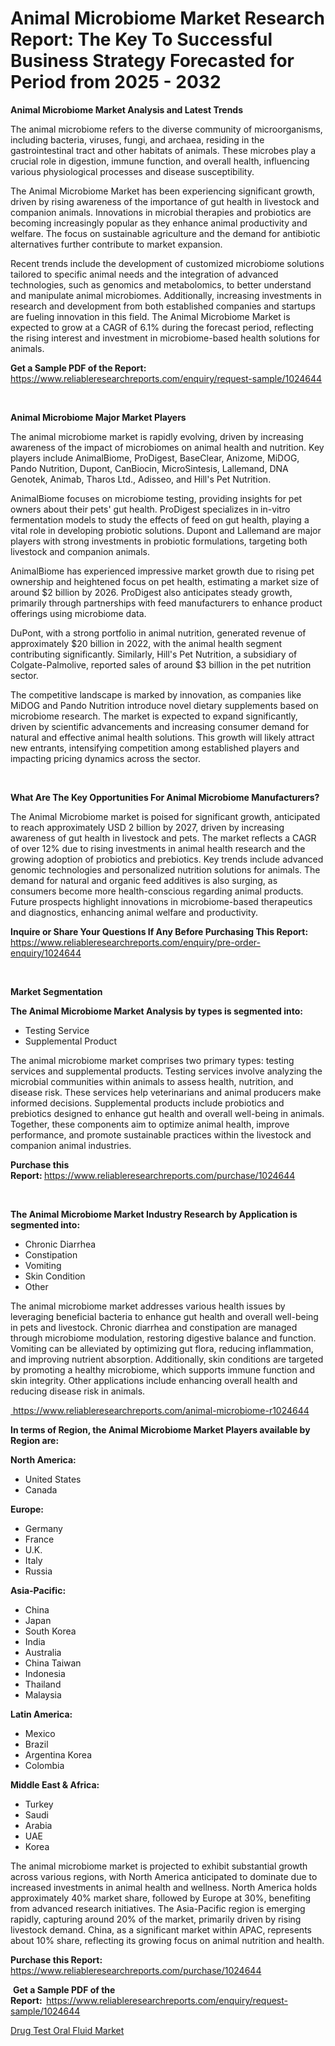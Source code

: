 <p><h1>Animal Microbiome Market Research Report: The Key To Successful Business Strategy Forecasted for Period from 2025 - 2032</h1></p><p><strong>Animal Microbiome Market Analysis and Latest Trends</strong></p>
<p><p>The animal microbiome refers to the diverse community of microorganisms, including bacteria, viruses, fungi, and archaea, residing in the gastrointestinal tract and other habitats of animals. These microbes play a crucial role in digestion, immune function, and overall health, influencing various physiological processes and disease susceptibility.</p><p>The Animal Microbiome Market has been experiencing significant growth, driven by rising awareness of the importance of gut health in livestock and companion animals. Innovations in microbial therapies and probiotics are becoming increasingly popular as they enhance animal productivity and welfare. The focus on sustainable agriculture and the demand for antibiotic alternatives further contribute to market expansion. </p><p>Recent trends include the development of customized microbiome solutions tailored to specific animal needs and the integration of advanced technologies, such as genomics and metabolomics, to better understand and manipulate animal microbiomes. Additionally, increasing investments in research and development from both established companies and startups are fueling innovation in this field. The Animal Microbiome Market is expected to grow at a CAGR of 6.1% during the forecast period, reflecting the rising interest and investment in microbiome-based health solutions for animals.</p></p>
<p><strong>Get a Sample PDF of the Report:&nbsp;</strong> <a href="https://www.reliableresearchreports.com/enquiry/request-sample/1024644?utm_campaign=2957&utm_medium=2&utm_source=Github&utm_content=ia&utm_term=06032025&utm_id=animal-microbiome">https://www.reliableresearchreports.com/enquiry/request-sample/1024644</a></p>
<p>&nbsp;</p>
<p><strong>Animal Microbiome Major Market Players</strong></p>
<p><p>The animal microbiome market is rapidly evolving, driven by increasing awareness of the impact of microbiomes on animal health and nutrition. Key players include AnimalBiome, ProDigest, BaseClear, Anizome, MiDOG, Pando Nutrition, Dupont, CanBiocin, MicroSintesis, Lallemand, DNA Genotek, Animab, Tharos Ltd., Adisseo, and Hill's Pet Nutrition. </p><p>AnimalBiome focuses on microbiome testing, providing insights for pet owners about their pets' gut health. ProDigest specializes in in-vitro fermentation models to study the effects of feed on gut health, playing a vital role in developing probiotic solutions. Dupont and Lallemand are major players with strong investments in probiotic formulations, targeting both livestock and companion animals.</p><p>AnimalBiome has experienced impressive market growth due to rising pet ownership and heightened focus on pet health, estimating a market size of around $2 billion by 2026. ProDigest also anticipates steady growth, primarily through partnerships with feed manufacturers to enhance product offerings using microbiome data.</p><p>DuPont, with a strong portfolio in animal nutrition, generated revenue of approximately $20 billion in 2022, with the animal health segment contributing significantly. Similarly, Hill's Pet Nutrition, a subsidiary of Colgate-Palmolive, reported sales of around $3 billion in the pet nutrition sector. </p><p>The competitive landscape is marked by innovation, as companies like MiDOG and Pando Nutrition introduce novel dietary supplements based on microbiome research. The market is expected to expand significantly, driven by scientific advancements and increasing consumer demand for natural and effective animal health solutions. This growth will likely attract new entrants, intensifying competition among established players and impacting pricing dynamics across the sector.</p></p>
<p>&nbsp;</p>
<p><strong>What Are The Key Opportunities For Animal Microbiome Manufacturers?</strong></p>
<p><p>The Animal Microbiome market is poised for significant growth, anticipated to reach approximately USD 2 billion by 2027, driven by increasing awareness of gut health in livestock and pets. The market reflects a CAGR of over 12% due to rising investments in animal health research and the growing adoption of probiotics and prebiotics. Key trends include advanced genomic technologies and personalized nutrition solutions for animals. The demand for natural and organic feed additives is also surging, as consumers become more health-conscious regarding animal products. Future prospects highlight innovations in microbiome-based therapeutics and diagnostics, enhancing animal welfare and productivity.</p></p>
<p><strong>Inquire or Share Your Questions If Any Before Purchasing This Report:</strong> <a href="https://www.reliableresearchreports.com/enquiry/pre-order-enquiry/1024644?utm_campaign=2957&utm_medium=2&utm_source=Github&utm_content=ia&utm_term=06032025&utm_id=animal-microbiome">https://www.reliableresearchreports.com/enquiry/pre-order-enquiry/1024644</a></p>
<p>&nbsp;</p>
<p><strong>Market Segmentation</strong></p>
<p><strong>The Animal Microbiome Market Analysis by types is segmented into:</strong></p>
<p><ul><li>Testing Service</li><li>Supplemental Product</li></ul></p>
<p><p>The animal microbiome market comprises two primary types: testing services and supplemental products. Testing services involve analyzing the microbial communities within animals to assess health, nutrition, and disease risk. These services help veterinarians and animal producers make informed decisions. Supplemental products include probiotics and prebiotics designed to enhance gut health and overall well-being in animals. Together, these components aim to optimize animal health, improve performance, and promote sustainable practices within the livestock and companion animal industries.</p></p>
<p><strong>Purchase this Report:&nbsp;</strong><a href="https://www.reliableresearchreports.com/purchase/1024644?utm_campaign=2957&utm_medium=2&utm_source=Github&utm_content=ia&utm_term=06032025&utm_id=animal-microbiome">https://www.reliableresearchreports.com/purchase/1024644</a></p>
<p>&nbsp;</p>
<p><strong>The Animal Microbiome Market Industry Research by Application is segmented into:</strong></p>
<p><ul><li>Chronic Diarrhea</li><li>Constipation</li><li>Vomiting</li><li>Skin Condition</li><li>Other</li></ul></p>
<p><p>The animal microbiome market addresses various health issues by leveraging beneficial bacteria to enhance gut health and overall well-being in pets and livestock. Chronic diarrhea and constipation are managed through microbiome modulation, restoring digestive balance and function. Vomiting can be alleviated by optimizing gut flora, reducing inflammation, and improving nutrient absorption. Additionally, skin conditions are targeted by promoting a healthy microbiome, which supports immune function and skin integrity. Other applications include enhancing overall health and reducing disease risk in animals.</p></p>
<p><a href="https://www.reliableresearchreports.com/animal-microbiome-r1024644?utm_campaign=2957&utm_medium=2&utm_source=Github&utm_content=ia&utm_term=06032025&utm_id=animal-microbiome">&nbsp;https://www.reliableresearchreports.com/animal-microbiome-r1024644</a></p>
<p><strong>In terms of Region, the Animal Microbiome Market Players available by Region are:</strong></p>
<p>
    <p> <strong> North America: </strong>
        <ul>
            <li>United States</li>
            <li>Canada</li>
        </ul>
        </p> 
    <p> <strong> Europe: </strong>
        <ul>
            <li>Germany</li>
            <li>France</li>
            <li>U.K.</li>
            <li>Italy</li>
            <li>Russia</li>
        </ul>
        </p> 
    <p> <strong> Asia-Pacific: </strong>
        <ul>
            <li>China</li>
            <li>Japan</li>
            <li>South Korea</li>
            <li>India</li>
            <li>Australia</li>
            <li>China Taiwan</li>
            <li>Indonesia</li>
            <li>Thailand</li>
            <li>Malaysia</li>
        </ul>
        </p> 
    <p> <strong> Latin America: </strong>
        <ul>
            <li>Mexico</li>
            <li>Brazil</li>
            <li>Argentina Korea</li>
            <li>Colombia</li>
        </ul>
        </p> 
    <p> <strong> Middle East & Africa: </strong>
        <ul>
            <li>Turkey</li>
            <li>Saudi</li>
            <li>Arabia</li>
            <li>UAE</li>
            <li>Korea</li>
        </ul>
    </p>
    </p>
<p><p>The animal microbiome market is projected to exhibit substantial growth across various regions, with North America anticipated to dominate due to increased investments in animal health and wellness. North America holds approximately 40% market share, followed by Europe at 30%, benefiting from advanced research initiatives. The Asia-Pacific region is emerging rapidly, capturing around 20% of the market, primarily driven by rising livestock demand. China, as a significant market within APAC, represents about 10% share, reflecting its growing focus on animal nutrition and health.</p></p>
<p><strong>Purchase this Report: </strong><a href="https://www.reliableresearchreports.com/purchase/1024644?utm_campaign=2957&utm_medium=2&utm_source=Github&utm_content=ia&utm_term=06032025&utm_id=animal-microbiome">https://www.reliableresearchreports.com/purchase/1024644</a></p>
<p>&nbsp;<strong>Get a Sample PDF of the Report:&nbsp;&nbsp;</strong><a href="https://www.reliableresearchreports.com/enquiry/request-sample/1024644?utm_campaign=2957&utm_medium=2&utm_source=Github&utm_content=ia&utm_term=06032025&utm_id=animal-microbiome">https://www.reliableresearchreports.com/enquiry/request-sample/1024644</a></p>
<p><strong></strong></p>
<p><p><a href="https://github.com/abantolemox08/Market-Research-Report-List-1/blob/main/drug-test-oral-fluid-market.md?utm_campaign=2957&utm_medium=2&utm_source=Github&utm_content=ia&utm_term=06032025&utm_id=animal-microbiome">Drug Test Oral Fluid Market</a></p></p>